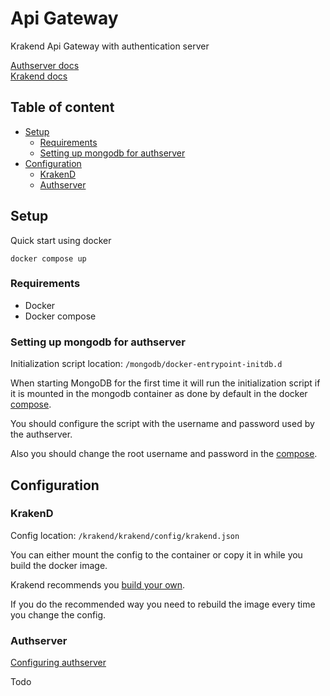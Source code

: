 # Api Gateway <!-- omit in toc -->

Krakend Api Gateway with authentication server

[Authserver docs](/docs/authserver/authserver.md)  
[Krakend docs](https://www.krakend.io/docs/overview/)

## Table of content <!-- omit in toc -->

- [Setup](#setup)
  - [Requirements](#requirements)
  - [Setting up mongodb for authserver](#setting-up-mongodb-for-authserver)
- [Configuration](#configuration)
  - [KrakenD](#krakend)
  - [Authserver](#authserver)

## Setup

Quick start using docker

```
docker compose up
```

### Requirements

- Docker
- Docker compose

### Setting up mongodb for authserver

Initialization script location: `/mongodb/docker-entrypoint-initdb.d`

When starting MongoDB for the first time it will run the initialization script if it is mounted in the mongodb container as done by default in the docker [compose](compose.yaml).

You should configure the script with the username and password used by the authserver.

Also you should change the root username and password in the [compose](compose.yaml).

## Configuration

### KrakenD

Config location: `/krakend/krakend/config/krakend.json`

You can either mount the config to the container or copy it in while you build the docker image.

Krakend recommends you [build your own](https://www.krakend.io/docs/deploying/docker/).

If you do the recommended way you need to rebuild the image every time you change the config.

### Authserver

[Configuring authserver](/docs/authserver/authserver.md#configuration)

Todo
